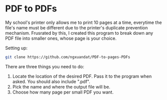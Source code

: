 # PDF to PDFs

My school's printer only allows me to print 10 pages at a time, everytime the file's name must be different due to the printer's duplicate prevention mechanism. Frusrated by this, I created this program to break down any PDF file into smaller ones, whose page is your choice.


Setting up:

```bash
git clone https://github.com/ngxuandat/PDF-to-pages-PDFs
```

There are three things you need to do:

1. Locate the location of the desired PDF. Pass it to the program when asked. You should also include ".pdf".
2. Pick the name and where the output file will be. 
3. Choose how many page per small PDF you want.